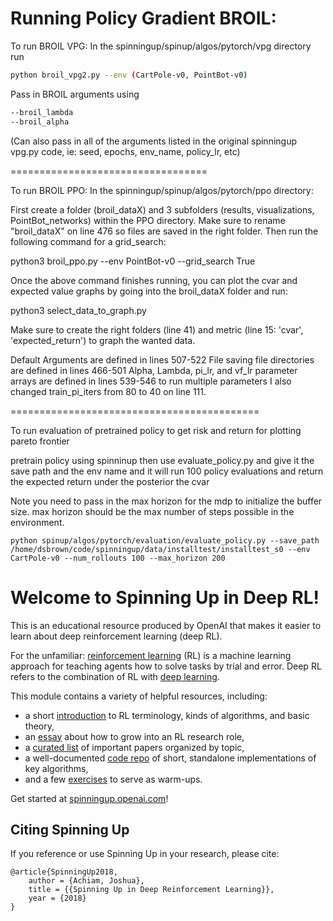 Running Policy Gradient BROIL:
==================================
To run BROIL VPG:
In the spinningup/spinup/algos/pytorch/vpg directory run
```bash
python broil_vpg2.py --env (CartPole-v0, PointBot-v0)
```
Pass in BROIL arguments using
```bash
--broil_lambda
--broil_alpha
```
(Can also pass in all of the arguments listed in the original spinningup vpg.py code, ie: seed, epochs, env_name, policy_lr, etc)


==================================

To run BROIL PPO:
In the spinningup/spinup/algos/pytorch/ppo directory:

First create a folder (broil_dataX) and 3 subfolders (results, visualizations, PointBot_networks) within the PPO directory. Make sure to rename "broil_dataX" on line 476 so files are saved in the right folder. Then run the following command for a grid_search:

python3 broil_ppo.py --env PointBot-v0 --grid_search True




Once the above command finishes running, you can plot the cvar and expected value graphs by going into the broil_dataX folder and run:

python3 select_data_to_graph.py

Make sure to create the right folders (line 41) and metric (line 15: 'cvar', 'expected_return') to graph the wanted data.




Default Arguments are defined in lines 507-522
File saving file directories are defined in lines 466-501
Alpha, Lambda, pi_lr, and vf_lr parameter arrays are defined in lines 539-546 to run multiple parameters
I also changed train_pi_iters from 80 to 40 on line 111.

===========================================

To run evaluation of pretrained policy to get risk and return for plotting pareto frontier

pretrain policy using spinninup then use evaluate_policy.py and give it the save path and the env name and it will run 100 policy evaluations and return the expected return under the posterior the cvar

Note you need to pass in the max horizon for the mdp to initialize the buffer size. max horizon should be the max number of steps possible in the environment.

```
python spinup/algos/pytorch/evaluation/evaluate_policy.py --save_path /home/dsbrown/code/spinningup/data/installtest/installtest_s0 --env CartPole-v0 --num_rollouts 100 --max_horizon 200
```



Welcome to Spinning Up in Deep RL!
==================================

This is an educational resource produced by OpenAI that makes it easier to learn about deep reinforcement learning (deep RL).

For the unfamiliar: [reinforcement learning](https://en.wikipedia.org/wiki/Reinforcement_learning) (RL) is a machine learning approach for teaching agents how to solve tasks by trial and error. Deep RL refers to the combination of RL with [deep learning](http://ufldl.stanford.edu/tutorial/).

This module contains a variety of helpful resources, including:

- a short [introduction](https://spinningup.openai.com/en/latest/spinningup/rl_intro.html) to RL terminology, kinds of algorithms, and basic theory,
- an [essay](https://spinningup.openai.com/en/latest/spinningup/spinningup.html) about how to grow into an RL research role,
- a [curated list](https://spinningup.openai.com/en/latest/spinningup/keypapers.html) of important papers organized by topic,
- a well-documented [code repo](https://github.com/openai/spinningup) of short, standalone implementations of key algorithms,
- and a few [exercises](https://spinningup.openai.com/en/latest/spinningup/exercises.html) to serve as warm-ups.

Get started at [spinningup.openai.com](https://spinningup.openai.com)!


Citing Spinning Up
------------------

If you reference or use Spinning Up in your research, please cite:

```
@article{SpinningUp2018,
    author = {Achiam, Joshua},
    title = {{Spinning Up in Deep Reinforcement Learning}},
    year = {2018}
}
```
